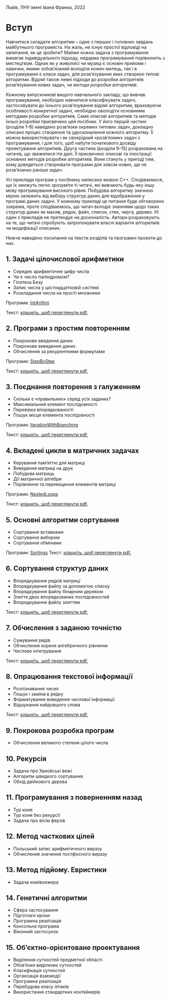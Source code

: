 Львів, ЛНУ імені Івана Франка, 2022

# Вступ
Навчитися складати алгоритми – одне з перших і головних завдань майбутнього 
програміста. На жаль, не існує простої відповіді на запитання, як це зробити? Майже кожна 
задача з програмування вимагає індивідуального підходу, недарма програмування 
порівнюють з мистецтвом. Однак як у живописі чи музиці є основні прийоми і навички, 
якими зобов’язаний володіти кожен митець, так і в програмуванні є класи задач, для 
розв’язування яких створено типові алгоритми. Відомі також певні підходи до розробки 
алгоритмів розв’язування нових задач, чи *методи розробки алгоритмів*.

Кожному випускникові вищого навчального закладу, що вивчав програмування, 
необхідно навчитися класифікувати задачі, застосовувати до їхнього розв’язування відомі 
алгоритми, враховуючи особливості конкретної задачі, необхідно оволодіти основними 
методами розробки алгоритмів. Саме описові алгоритмів та методів їхньої розробки 
присвячено цей посібник. У його першій частині (розділи 1–8) наведено розв’язки окремих 
типових задач, докладно описано процес створення та удосконалення кожного алгоритму. 
Її можна використовувати і як своєрідний «розв’язник» задач з програмування, і для того, 
щоб набути початкового досвіду проектування алгоритмів. Друга частина (розділи 9–15) 
розрахована на читачів, що зважилися іти далі. Її присвячено описові та ілюстрації основних 
методів розробки алгоритмів. Вони стануть у пригоді тим, кому доведеться створювати 
програми для зовсім нових, ще не розв’язаних раніше задач.

Усі приклади програм у посібнику написано мовою C++. Сподіваємося, що їх зможуть 
легко зрозуміти ті читачі, які вивчають будь-яку іншу мову програмування високого рівня. 
Побудова алгоритму значною мірою залежить від вибору структур даних для відображення 
у програмі даних задачі. У кожному прикладі це питання буде обговорено зокрема, проте 
сподіваємось, що читач володіє знаннями щодо таких структур даних як масив, рядок, файл, 
список, стек, черга, дерево. Ні один з прикладів не претендує на досконалість. Автори 
розраховують на те, що читачі спробують запропонувати власні варіанти алгоритмів чи 
модифікації описаних.

Нижче наведено посилання на тексти розділів та програмні проекти до них.

## 1. Задачі цілочислової арифметики

* Середнє арифметичне цифр числа
* Чи є число паліндромом?
* Гіпотеза Безу
* Запис числа у шістнадцятковій системі
* Розкладання числа на прості множники

Програми: [IntArithm](https://github.com/lnuittutor/IntArithm)

Текст: <a href="https://LNUitTutor.github.io/pdfs/1-Задачі цілочислової арифметики.pdf" target="_blank">клацніть, щоб переглянути pdf.</a>

## 2. Програми з простим повторенням

* Покрокове введення даних
* Покрокове виведення даних
* Обчислення за рекурентними формулами

Програми: [StepByStep](https://github.com/lnuittutor/StepByStep)

Текст: <a href="https://LNUitTutor.github.io/pdfs/2-Програми з простим повторенням.pdf" target="_blank">клацніть, щоб переглянути pdf.</a>

## 3. Поєднання повторення з галуженням

* Скільки є «правильних» серед усіх заданих?
* Максимальний елемент послідовності
* Перевірка впорядкованості
* Пошук місця елемента послідовності

Програми: [IterationWithBranching](https://github.com/lnuittutor/IterationWithBranching)

Текст: <a href="https://LNUitTutor.github.io/pdfs/3-Поєднання повторення з галуженням.pdf" target="_blank">клацніть, щоб переглянути pdf.</a>

## 4. Вкладені цикли в матричних задачах

* Керування пам’яттю для матриці
* Виведення матриці на друк
* Побудова матриць
* Дії матричної алгебри
* Порівняння та переміщення елементів матриці

Програми: [NestedLoops](https://github.com/LNUitTutor/NestedLoops.git)

Текст: <a href="https://LNUitTutor.github.io/pdfs/4-Вкладені цикли в матричних задачах" target="_blank">клацніть, щоб переглянути pdf.</a>

## 5. Основні алгоритми сортування

* Сортування вставками
* Сортування вибором
* Сортування обмінами

Програми: [Sortings](https://github.com/LNUitTutor/Sortings.git)
Текст: <a href="https://LNUitTutor.github.io/pdfs/5-Основні алгоритми сортування.pdf" target="_blank">клацніть, щоб переглянути pdf.</a>

## 6. Сортування структур даних

* Впорядкування рядків матриці
* Впорядкування файлу за допомогою списку
* Впорядкування файлу бінарним деревом
* Злиття двох впорядкованих послідовностей
* Впорядкування файлу злиттям

Текст: <a href="https://LNUitTutor.github.io/pdfs/6-Сортування структур даних.pdf" target="_blank">клацніть, щоб переглянути pdf.</a>

## 7. Обчислення з заданою точністю

* Сумування рядів
* Обчислення кореня алгебричного рівняння
* Числове інтегрування

Текст: <a href="https://LNUitTutor.github.io/pdfs/7-Обчислення з заданою точністю.pdf" target="_blank">клацніть, щоб переглянути pdf.</a>

## 8. Опрацювання текстової інформації

* Розпізнавання чисел
* Пошук і заміна в рядку
* Форматування виведення числової інформації
* Відшукання найдовшого слова

Текст: <a href="https://LNUitTutor.github.io/pdfs/8-Опрацювання текстової інформації.pdf" target="_blank">клацніть, щоб переглянути pdf.</a>

## 9. Покрокова розробка програм

* Обчислення великого степеня цілого числа

## 10. Рекурсія

* Задача про Ханойські вежі
* Алгоритм швидкого сортування
* Обхід двійкового дерева

## 11. Програмування з поверненням назад

* Тур коня
* Тур коня без рекурсії
* Задача про вісім ферзів

## 12. Метод часткових цілей

* Польський запис арифметичного виразу
* Обчислення значення постфіксного виразу

## 13. Метод підйому. Евристики

* Задача комівояжера

## 14. Генетичні алгоритми

* Сфера застосування
* Підготовчі кроки
* Програмна реалізація
* Консольна програма
* Віконний застосунок

## 15. Об’єктно-орієнтоване проектування

* Виділення сутностей предметної області
* Обов’язки виділених сутностей
* Класифікація сутностей
* Організація взаємодії
* Програмна реалізація
* Перебудова класу літаків
* Використання стандартних контейнерів


